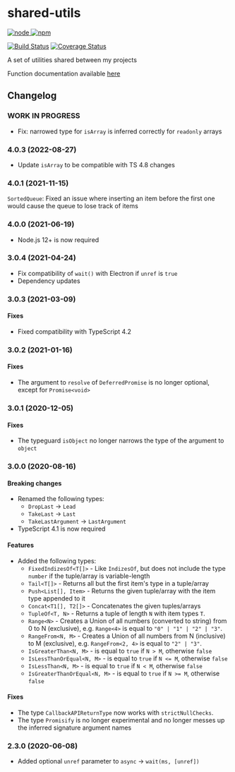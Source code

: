 # shared-utils

[![node](https://img.shields.io/node/v/alcalzone-shared.svg) ![npm](https://img.shields.io/npm/v/alcalzone-shared.svg)](https://www.npmjs.com/package/alcalzone-shared)

[![Build Status](https://img.shields.io/circleci/project/github/AlCalzone/shared-utils.svg)](https://circleci.com/gh/AlCalzone/shared-utils)
[![Coverage Status](https://img.shields.io/coveralls/github/AlCalzone/shared-utils.svg)](https://coveralls.io/github/AlCalzone/shared-utils)

A set of utilities shared between my projects

Function documentation available [here](https://alcalzone.github.io/shared-utils/)

## Changelog
<!--
	Placeholder for the next version (at the beginning of the line):
	### __WORK IN PROGRESS__
-->
### __WORK IN PROGRESS__
* Fix: narrowed type for `isArray` is inferred correctly for `readonly` arrays

### 4.0.3 (2022-08-27)
* Update `isArray` to be compatible with TS 4.8 changes

### 4.0.1 (2021-11-15)
`SortedQueue`: Fixed an issue where inserting an item before the first one would cause the queue to lose track of items

### 4.0.0 (2021-06-19)
* Node.js 12+ is now required

### 3.0.4 (2021-04-24)
* Fix compatibility of `wait()` with Electron if `unref` is `true`
* Dependency updates

### 3.0.3 (2021-03-09)
#### Fixes
* Fixed compatibility with TypeScript 4.2

### 3.0.2 (2021-01-16)
#### Fixes
* The argument to `resolve` of `DeferredPromise` is no longer optional, except for `Promise<void>`

### 3.0.1 (2020-12-05)
#### Fixes
* The typeguard `isObject` no longer narrows the type of the argument to `object`

### 3.0.0 (2020-08-16)
#### Breaking changes
* Renamed the following types:
  * `DropLast` -> `Lead`
  * `TakeLast` -> `Last`
  * `TakeLastArgument` -> `LastArgument`
* TypeScript 4.1 is now required

#### Features
* Added the following types:
  * `FixedIndizesOf<T[]>` - Like `IndizesOf`, but does not include the type `number` if the tuple/array is variable-length
  * `Tail<T[]>` - Returns all but the first item's type in a tuple/array
  * `Push<List[], Item>` - Returns the given tuple/array with the item type appended to it
  * `Concat<T1[], T2[]>` - Concatenates the given tuples/arrays
  * `TupleOf<T, N>` - Returns a tuple of length `N` with item types `T`.
  * `Range<N>` - Creates a Union of all numbers (converted to string) from 0 to N (exclusive), e.g. `Range<4>` is equal to `"0" | "1" | "2" | "3"`.
  * `RangeFrom<N, M>` - Creates a Union of all numbers from N (inclusive) to M (exclusive), e.g. `RangeFrom<2, 4>` is equal to `"2" | "3"`.
  * `IsGreaterThan<N, M>` - is equal to `true` if `N > M`, otherwise `false`
  * `IsLessThanOrEqual<N, M>` - is equal to `true` if `N <= M`, otherwise `false`
  * `IsLessThan<N, M>` - is equal to `true` if `N < M`, otherwise `false`
  * `IsGreaterThanOrEqual<N, M>` - is equal to `true` if `N >= M`, otherwise `false`

#### Fixes
* The type `CallbackAPIReturnType` now works with `strictNullChecks`.
* The type `Promisify` is no longer experimental and no longer messes up the inferred signature argument names

### 2.3.0 (2020-06-08)
* Added optional `unref` parameter to `async` -> `wait(ms, [unref])`